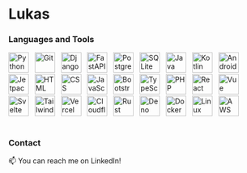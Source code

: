 # Lukas 

### Languages and Tools

<div>
<img alt="Python" width="40px"  src="https://cdn.jsdelivr.net/gh/devicons/devicon@latest/icons/python/python-original.svg" />&nbsp;&nbsp;
<img alt="Git" width="40px" src="https://cdn.jsdelivr.net/gh/devicons/devicon@latest/icons/git/git-original.svg" />&nbsp;&nbsp;
<img alt="Django" width="40px" src="https://cdn.jsdelivr.net/gh/devicons/devicon@latest/icons/django/django-plain.svg" />&nbsp;&nbsp;
<img alt="FastAPI" width="40px" src="https://cdn.jsdelivr.net/gh/devicons/devicon@latest/icons/fastapi/fastapi-original.svg" />&nbsp;&nbsp;
<img alt="PostgresSQL" width="40px" src="https://cdn.jsdelivr.net/gh/devicons/devicon@latest/icons/postgresql/postgresql-original.svg" />&nbsp;&nbsp;
<img alt="SQLite" width="40px" src="https://cdn.jsdelivr.net/gh/devicons/devicon@latest/icons/sqlite/sqlite-original.svg" />&nbsp;&nbsp;
<img alt="Java" width="40px" src="https://cdn.jsdelivr.net/gh/devicons/devicon@latest/icons/java/java-original.svg" />&nbsp;&nbsp;
<img alt="Kotlin" width="40px" src="https://cdn.jsdelivr.net/gh/devicons/devicon@latest/icons/kotlin/kotlin-original.svg" />&nbsp;&nbsp;
<img alt="Android" width="40px" src="https://cdn.jsdelivr.net/gh/devicons/devicon@latest/icons/android/android-plain.svg" />&nbsp;&nbsp;
<img alt="Jetpack Compose" width="40px" src="https://cdn.jsdelivr.net/gh/devicons/devicon@latest/icons/jetpackcompose/jetpackcompose-original.svg" />&nbsp;&nbsp;
<img alt="HTML" width="40px" src="https://cdn.jsdelivr.net/gh/devicons/devicon@latest/icons/html5/html5-original.svg" />&nbsp;&nbsp;
<img alt="CSS" width="40px" src="https://cdn.jsdelivr.net/gh/devicons/devicon@latest/icons/css3/css3-original.svg" />&nbsp;&nbsp;
<img alt="JavaScript" width="40px" src="https://cdn.jsdelivr.net/gh/devicons/devicon@latest/icons/javascript/javascript-original.svg" />&nbsp;&nbsp;
<img alt="Bootstrap" width="40px" src="https://cdn.jsdelivr.net/gh/devicons/devicon@latest/icons/bootstrap/bootstrap-original.svg" />&nbsp;&nbsp;
<img alt="TypeScript" width="40px" src="https://cdn.jsdelivr.net/gh/devicons/devicon@latest/icons/typescript/typescript-original.svg" />&nbsp;&nbsp;
<img alt="PHP" width="40px" src="https://cdn.jsdelivr.net/gh/devicons/devicon@latest/icons/php/php-original.svg" />&nbsp;&nbsp;
<img alt="React" width="40px" src="https://cdn.jsdelivr.net/gh/devicons/devicon@latest/icons/react/react-original.svg" />&nbsp;&nbsp;
<img alt="Vue" width="40px" src="https://cdn.jsdelivr.net/gh/devicons/devicon@latest/icons/vuejs/vuejs-original.svg" />&nbsp;&nbsp;
<img alt="Svelte" width="40px" src="https://cdn.jsdelivr.net/gh/devicons/devicon@latest/icons/svelte/svelte-original.svg" />&nbsp;&nbsp;
<img alt="TailwindCSS" width="40px" src="https://cdn.jsdelivr.net/gh/devicons/devicon@latest/icons/tailwindcss/tailwindcss-original.svg" />&nbsp;&nbsp;
<img alt="Vercel" width="40px" src="https://cdn.jsdelivr.net/gh/devicons/devicon@latest/icons/vercel/vercel-original.svg" />&nbsp;&nbsp;
<img alt="Cloudflare" width="40px" src="https://cdn.jsdelivr.net/gh/devicons/devicon@latest/icons/cloudflare/cloudflare-original.svg" />&nbsp;&nbsp;
<img alt="Rust" width="40px" src="https://cdn.jsdelivr.net/gh/devicons/devicon@latest/icons/rust/rust-original.svg" />&nbsp;&nbsp;
<img alt="Deno" width="40px" src="https://cdn.jsdelivr.net/gh/devicons/devicon@latest/icons/denojs/denojs-original.svg" />&nbsp;&nbsp;
<img alt="Docker" width="40px" src="https://cdn.jsdelivr.net/gh/devicons/devicon@latest/icons/docker/docker-original.svg" />&nbsp;&nbsp;
<img alt="Linux" width="40px" src="https://cdn.jsdelivr.net/gh/devicons/devicon@latest/icons/linux/linux-original.svg" />&nbsp;&nbsp;
<img alt="AWS" width="40px" src="https://cdn.jsdelivr.net/gh/devicons/devicon@latest/icons/amazonwebservices/amazonwebservices-original-wordmark.svg" />&nbsp;&nbsp;
</div>

#

### Contact

📫 You can reach me on LinkedIn!

<!--
**bosukas/bosukas** is a ✨ _special_ ✨ repository because its `README.md` (this file) appears on your GitHub profile.

Here are some ideas to get you started:

- 🔭 I’m currently working on ...
- 🌱 I’m currently learning ...
- 👯 I’m looking to collaborate on ...
- 🤔 I’m looking for help with ...
- 💬 Ask me about ...
- 📫 How to reach me: ...
- 😄 Pronouns: ...
- ⚡ Fun fact: ...
-->
